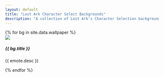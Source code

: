```yaml
---
layout: default
title: "Lost Ark Character Select Backgrounds"
description: "A collection of Lost Ark's Character Selection backgrounds."
---
```


<div class="card-deck">
{% for bg in site.data.wallpaper %}
  <div class="card">
    <img class="card-img-top emote-card" src="/assets/img/wallpaper/wallpaper_icon_{{ bg.icon }}.png">
    <div class="card-body">
      <h5 class="card-title">{{ bg.title }}</h5>
      <p class="card-text">{{ emote.desc }}</p>
    </div>
  </div>
{% endfor %}
</div>
